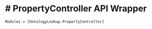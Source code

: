 # # PropertyController API Wrapper 

```@autodocs
Modules = [OntologyLookup.PropertyController]
```


